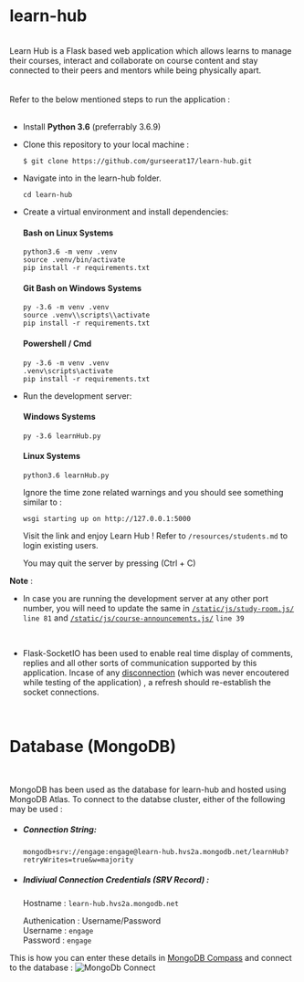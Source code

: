 # learn-hub
<br />
Learn Hub is a Flask based web application which allows learns to manage their courses, interact and collaborate on course content and stay connected to their peers and mentors while being physically apart.
<br /><br /><br />
Refer to the below mentioned steps to run the application :
<br /> <br />

* Install **Python 3.6** (preferrably 3.6.9)

* Clone this repository to your local machine : 
  ```
  $ git clone https://github.com/gurseerat17/learn-hub.git
  ```
* Navigate into in the learn-hub folder. 
  ```
  cd learn-hub
  ```
* Create a virtual environment and install dependencies:
  #### Bash on Linux Systems
  ```
  python3.6 -m venv .venv
  source .venv/bin/activate
  pip install -r requirements.txt
  ```
  #### Git Bash on Windows Systems
  ```
  py -3.6 -m venv .venv
  source .venv\\scripts\\activate
  pip install -r requirements.txt
  ```
  #### Powershell / Cmd
  ```
  py -3.6 -m venv .venv
  .venv\scripts\activate
  pip install -r requirements.txt
  ```
* Run the development server:
  #### Windows Systems
  ```
  py -3.6 learnHub.py
  ```
  #### Linux Systems
  ```
  python3.6 learnHub.py
  ```

  Ignore the time zone related warnings and you should see something similar to :
  ```
  wsgi starting up on http://127.0.0.1:5000
  ```
  Visit the link and enjoy Learn Hub ! Refer to `/resources/students.md` to login existing users.

  You may quit the server by pressing (Ctrl + C)

__Note__ : 
* In case you are running the development server at any other port number, you will need to update the same in [`/static/js/study-room.js/`](static/js/study-room.js/) `line 81`  and  [`/static/js/course-announcements.js/`](static/js/course-announcements.js/) `line 39`

<br />

* Flask-SocketIO has been used to enable real time display of comments, replies and all other sorts of communication supported by this application. Incase of any [disconnection](https://socket.io/docs/v4/troubleshooting-connection-issues/#problem-the-socket-gets-disconnected) (which was never encoutered while testing of the application) , a refresh should re-establish the socket connections. 

<br />

# Database (MongoDB)
<br />

MongoDB has been used as the database for learn-hub and hosted using MongoDB Atlas. To connect to the databse cluster, either of the following may be used :

* ##### Connection String:
  `
  mongodb+srv://engage:engage@learn-hub.hvs2a.mongodb.net/learnHub?retryWrites=true&w=majority
  `

* ##### Indiviual Connection Credentials (SRV Record) : 
  
  Hostname : `learn-hub.hvs2a.mongodb.net`

  Authenication : Username/Password<br />
  Username : `engage`<br />
  Password : `engage`<br />
  
This is how you can enter these details in [MongoDB Compass](https://www.mongodb.com/products/compass) and connect to the database : 
![MongoDb Connect](https://github.com/gurseerat17/learn-hub/tree/main/resources/mongoDB/mongodb-connect.png)